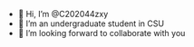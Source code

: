 - 👋 Hi, I’m @C202044zxy
- 👀 I’m an undergraduate student in CSU
- 💞️ I’m looking forward to collaborate with you

<!---
C202044zxy/C202044zxy is a ✨ special ✨ repository because its `README.md` (this file) appears on your GitHub profile.
You can click the Preview link to take a look at your changes.
--->
